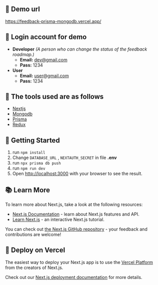## 🎉 Demo url

https://feedback-prisma-mongodb.vercel.app/

## 🔑 Login account for demo

-   **Developer** _(A person who can change the status of the feedback roadmap.)_
    -   **Email:** dev@gmail.com
    -   **Pass:** 1234
-   **User**
    -   **Email:** user@gmail.com
    -   **Pass:** 1234

## 📌 The tools used are as follows

-   [Nextjs](https://nextjs.org/)
-   [Mongodb](https://www.mongodb.com/)
-   [Prisma](https://www.prisma.io/)
-   [Redux](https://redux.js.org/)

## 🚀 Getting Started

1. run `npm install`
2. Change `DATABASE_URL` , `NEXTAUTH_SECRET` in file **.env**
3. run `npx prisma db push`
4. run `npm run dev`
5. Open [http://localhost:3000](http://localhost:3000) with your browser to see the result.

## 📚 Learn More

To learn more about Next.js, take a look at the following resources:

-   [Next.js Documentation](https://nextjs.org/docs) - learn about Next.js features and API.
-   [Learn Next.js](https://nextjs.org/learn) - an interactive Next.js tutorial.

You can check out [the Next.js GitHub repository](https://github.com/vercel/next.js/) - your feedback and contributions are welcome!

## 🛫 Deploy on Vercel

The easiest way to deploy your Next.js app is to use the [Vercel Platform](https://vercel.com/new?utm_medium=default-template&filter=next.js&utm_source=create-next-app&utm_campaign=create-next-app-readme) from the creators of Next.js.

Check out our [Next.js deployment documentation](https://nextjs.org/docs/deployment) for more details.
